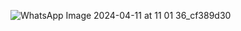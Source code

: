![WhatsApp Image 2024-04-11 at 11 01 36_cf389d30](https://github.com/AnkitPorwal04/LeetCode/assets/96345105/a3be3f4a-be8b-4803-8955-b23314a9085e)
